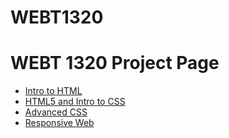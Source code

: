 # WEBT1320
# WEBT 1320 Project Page
<ul>
    <li><a href="into_to_html/index.html">Intro to HTML</a></li>
    <li><a href="HTML5_intro_to_css/index.html" target="_blank">HTML5 and Intro to CSS</a></li>
    <li><a href="adv_css/index.html" target="_blank">Advanced CSS</a></li>
    <li><a href="responsive/index.html" target="_blank">Responsive Web</a></li>
<ul>